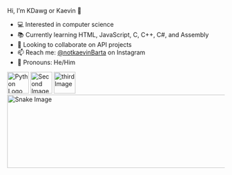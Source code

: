 Hi, I’m KDawg or Kaevin 👋

- 💻 Interested in computer science
- 📚 Currently learning HTML, JavaScript, C, C++, C#, and Assembly
- 🤝 Looking to collaborate on API projects
- 📫 Reach me: [@notkaevinBarta](https://www.instagram.com/notkaevinBarta/) on Instagram
- 🚻 Pronouns: He/Him

<img src="https://github.com/KDawg2004/KDawg2004/assets/135804688/4a4b2008-329e-47eb-91c9-c140ddba455d-original.svg" alt="Python Logo" width="50" height="50">
<img src="https://github.com/KDawg2004/KDawg2004/assets/135804688/2f9b2c57-e005-4555-83b0-cc965f84fef2" alt="Second Image" width="50" height="50">
<img src="https://github.com/KDawg2004/KDawg2004/assets/135804688/cad0b8f4-d61c-4a90-87a2-7d3ef4da65cd" alt="third Image" width="50" height="50">
<br>
<img src="https://github.com/sammorozov/sammorozov/raw/main/assets/github-snake.svg" alt="Snake Image" width="600" height="170">



